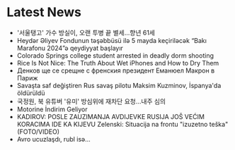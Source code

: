 # Latest News
-  '서울탱고' 가수 방실이, 오랜 투병 끝 별세…향년 61세
-  Heydər Əliyev Fondunun təşəbbüsü ilə 5 mayda keçiriləcək “Bakı Marafonu 2024”ə qeydiyyat başlayır
-  Colorado Springs college student arrested in deadly dorm shooting
-  Rice Is Not Nice: The Truth About Wet iPhones and How to Dry Them
-  Денков ще се срещне с френския президент Еманюел Макрон в Париж
-  Savaşta saf değiştiren Rus savaş pilotu Maksim Kuzminov, İspanya'da öldürüldü
-  국정원, 북 유튜버 '유미' 방심위에 재차단 요청…내주 심의
-  Motorine İndirim Geliyor
-  KADIROV: POSLE ZAUZIMANJA AVDIJEVKE RUSIJA JOŠ VEĆIM KORACIMA IDE KA KIJEVU Zelenski: Situacija na frontu &quot;izuzetno teška&quot; (FOTO/VIDEO)
-  Avro ucuzlaşdı, rubl isə...
